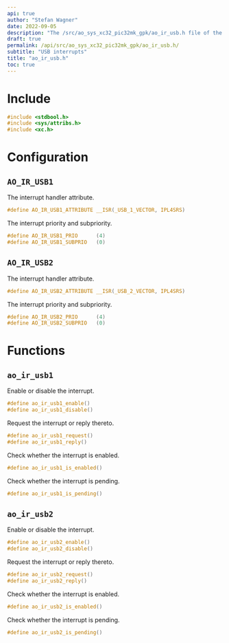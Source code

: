 ```yaml
---
api: true
author: "Stefan Wagner"
date: 2022-09-05
description: "The /src/ao_sys_xc32_pic32mk_gpk/ao_ir_usb.h file of the ao real-time operating system."
draft: true
permalink: /api/src/ao_sys_xc32_pic32mk_gpk/ao_ir_usb.h/
subtitle: "USB interrupts"
title: "ao_ir_usb.h"
toc: true
---
```


# Include

```c
#include <stdbool.h>
#include <sys/attribs.h>
#include <xc.h>
```

# Configuration

## `AO_IR_USB1`

The interrupt handler attribute.

```c
#define AO_IR_USB1_ATTRIBUTE __ISR(_USB_1_VECTOR, IPL4SRS)
```

The interrupt priority and subpriority.

```c
#define AO_IR_USB1_PRIO      (4)
#define AO_IR_USB1_SUBPRIO   (0)
```

## `AO_IR_USB2`

The interrupt handler attribute.

```c
#define AO_IR_USB2_ATTRIBUTE __ISR(_USB_2_VECTOR, IPL4SRS)
```

The interrupt priority and subpriority.

```c
#define AO_IR_USB2_PRIO      (4)
#define AO_IR_USB2_SUBPRIO   (0)
```

# Functions

## `ao_ir_usb1`

Enable or disable the interrupt.

```c
#define ao_ir_usb1_enable()
#define ao_ir_usb1_disable()
```

Request the interrupt or reply thereto.

```c
#define ao_ir_usb1_request()
#define ao_ir_usb1_reply()
```

Check whether the interrupt is enabled.

```c
#define ao_ir_usb1_is_enabled()
```

Check whether the interrupt is pending.

```c
#define ao_ir_usb1_is_pending()
```

## `ao_ir_usb2`

Enable or disable the interrupt.

```c
#define ao_ir_usb2_enable()
#define ao_ir_usb2_disable()
```

Request the interrupt or reply thereto.

```c
#define ao_ir_usb2_request()
#define ao_ir_usb2_reply()
```

Check whether the interrupt is enabled.

```c
#define ao_ir_usb2_is_enabled()
```

Check whether the interrupt is pending.

```c
#define ao_ir_usb2_is_pending()
```
